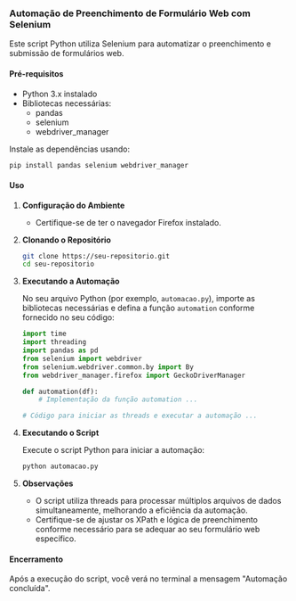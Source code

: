 ### Automação de Preenchimento de Formulário Web com Selenium

Este script Python utiliza Selenium para automatizar o preenchimento e submissão de formulários web.

#### Pré-requisitos

- Python 3.x instalado
- Bibliotecas necessárias:
  - pandas
  - selenium
  - webdriver_manager

Instale as dependências usando:

```bash
pip install pandas selenium webdriver_manager
```

#### Uso

1. **Configuração do Ambiente**
   - Certifique-se de ter o navegador Firefox instalado.

2. **Clonando o Repositório**
   ```bash
   git clone https://seu-repositorio.git
   cd seu-repositorio
   ```

3. **Executando a Automação**

   No seu arquivo Python (por exemplo, `automacao.py`), importe as bibliotecas necessárias e defina a função `automation` conforme fornecido no seu código:

   ```python
   import time
   import threading
   import pandas as pd
   from selenium import webdriver
   from selenium.webdriver.common.by import By
   from webdriver_manager.firefox import GeckoDriverManager

   def automation(df):
       # Implementação da função automation ...

   # Código para iniciar as threads e executar a automação ...
   ```


4. **Executando o Script**

   Execute o script Python para iniciar a automação:

   ```bash
   python automacao.py
   ```


5. **Observações**

   - O script utiliza threads para processar múltiplos arquivos de dados simultaneamente, melhorando a eficiência da automação.
   - Certifique-se de ajustar os XPath e lógica de preenchimento conforme necessário para se adequar ao seu formulário web específico.

#### Encerramento

Após a execução do script, você verá no terminal a mensagem "Automação concluída".
